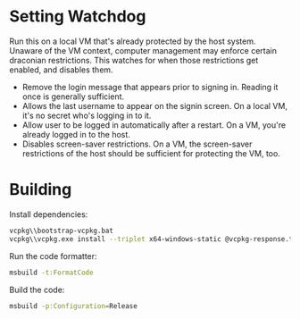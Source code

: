 # Setting Watchdog

Run this on a local VM that's already protected by the host system. Unaware of
the VM context, computer management may enforce certain draconian restrictions.
This watches for when those restrictions get enabled, and disables them.

* Remove the login message that appears prior to signing in. Reading it once is
  generally sufficient.
* Allows the last username to appear on the signin screen. On a local VM, it's
  no secret who's logging in to it.
* Allow user to be logged in automatically after a restart. On a VM, you're
  already logged in to the host.
* Disables screen-saver restrictions. On a VM, the screen-saver restrictions of
  the host should be sufficient for protecting the VM, too.

# Building

Install dependencies:

```bash
vcpkg\\bootstrap-vcpkg.bat
vcpkg\\vcpkg.exe install --triplet x64-windows-static @vcpkg-response.txt
```

Run the code formatter:

```bash
msbuild -t:FormatCode
```

Build the code:

```bash
msbuild -p:Configuration=Release
```

